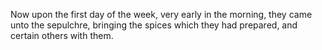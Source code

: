 Now upon the first day of the week, very early in the morning, they came unto the sepulchre, bringing the spices which they had prepared, and certain others with them.
